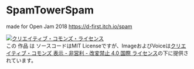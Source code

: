 # SpamTowerSpam

made for Open Jam 2018
https://d-first.itch.io/spam

<a rel="license" href="http://creativecommons.org/licenses/by-nc-nd/4.0/"><img alt="クリエイティブ・コモンズ・ライセンス" style="border-width:0" src="https://i.creativecommons.org/l/by-nc-nd/4.0/88x31.png" /></a><br />この 作品 は ソースコードはMIT Licenseですが、ImageおよびVoiceは<a rel="license" href="http://creativecommons.org/licenses/by-nc-nd/4.0/">クリエイティブ・コモンズ 表示 - 非営利 - 改変禁止 4.0 国際 ライセンス</a>の下に提供されています。